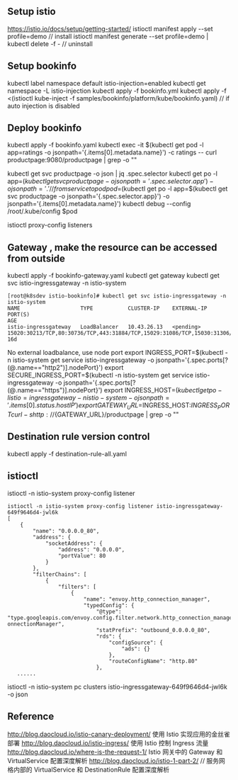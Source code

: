 ## Setup istio
https://istio.io/docs/setup/getting-started/
istioctl manifest apply --set profile=demo     // install
istioctl manifest generate --set profile=demo | kubectl delete -f -   // uninstall



## Setup bookinfo
kubectl label namespace default istio-injection=enabled
kubectl get namespace -L istio-injection
kubectl apply -f bookinfo.yml
kubectl apply -f <(istioctl kube-inject -f samples/bookinfo/platform/kube/bookinfo.yaml)  // if auto injection is disabled

## Deploy bookinfo
kubectl apply -f bookinfo.yaml
kubectl exec -it $(kubectl get pod -l app=ratings -o jsonpath='{.items[0].metadata.name}') -c ratings -- curl productpage:9080/productpage | grep -o "<title>.*</title>"
<title>Simple Bookstore App</title>


kubectl get svc productpage -o json | jq .spec.selector
kubectl get po -l app=$(kubectl get svc productpage -o jsonpath='{.spec.selector.app}') -o jsonpath='{.}' // from service to pod
pod=$(kubectl get po -l app=$(kubectl get svc productpage -o jsonpath='{.spec.selector.app}') -o jsonpath='{.items[0].metadata.name}')
kubectl debug --config /root/.kube/config $pod

istioctl proxy-config listeners <pod>

## Gateway , make the resource can be accessed from outside
kubectl apply -f bookinfo-gateway.yaml
kubectl get gateway
kubectl get svc istio-ingressgateway -n istio-system
```
[root@k8sdev istio-bookinfo]# kubectl get svc istio-ingressgateway -n istio-system
NAME                   TYPE           CLUSTER-IP    EXTERNAL-IP   PORT(S)                                                                                                                      AGE
istio-ingressgateway   LoadBalancer   10.43.26.13   <pending>     15020:30213/TCP,80:30736/TCP,443:31884/TCP,15029:31086/TCP,15030:31306/TCP,15031:30666/TCP,15032:32004/TCP,15443:30644/TCP   16d
```

No external loadbalance, use node port
export INGRESS_PORT=$(kubectl -n istio-system get service istio-ingressgateway -o jsonpath='{.spec.ports[?(@.name=="http2")].nodePort}')
export SECURE_INGRESS_PORT=$(kubectl -n istio-system get service istio-ingressgateway -o jsonpath='{.spec.ports[?(@.name=="https")].nodePort}')
export INGRESS_HOST=$(kubectl get po -l istio=ingressgateway -n istio-system -o jsonpath='{.items[0].status.hostIP}')
export GATEWAY_URL=$INGRESS_HOST:$INGRESS_PORT
curl -s http://${GATEWAY_URL}/productpage | grep -o "<title>.*</title>"

## Destination rule version control
kubectl apply -f destination-rule-all.yaml


## istioctl
istioctl -n istio-system proxy-config listener <pod>
```
istioctl -n istio-system proxy-config listener istio-ingressgateway-649f9646d4-jwl6k
[
    {
        "name": "0.0.0.0_80",
        "address": {
            "socketAddress": {
                "address": "0.0.0.0",
                "portValue": 80
            }
        },
        "filterChains": [
            {
                "filters": [
                    {
                        "name": "envoy.http_connection_manager",
                        "typedConfig": {
                            "@type": "type.googleapis.com/envoy.config.filter.network.http_connection_manager.v2.HttpC                                                                                  onnectionManager",
                            "statPrefix": "outbound_0.0.0.0_80",
                            "rds": {
                                "configSource": {
                                    "ads": {}
                                },
                                "routeConfigName": "http.80"
                            },
   ......
```
istioctl -n istio-system pc clusters istio-ingressgateway-649f9646d4-jwl6k -o json
## Reference

http://blog.daocloud.io/istio-canary-deployment/  使用 Istio 实现应用的金丝雀部署
http://blog.daocloud.io/istio-ingress/   使用 Istio 控制 Ingress 流量
http://blog.daocloud.io/where-is-the-request-1/   Istio 网关中的 Gateway 和 VirtualService 配置深度解析
http://blog.daocloud.io/istio-1-part-2/   // 服务网格内部的 VirtualService 和 DestinationRule 配置深度解析
